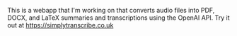 This is a webapp that I'm working on that converts audio files into PDF, DOCX, and LaTeX summaries and transcriptions using the OpenAI API.
Try it out at https://simplytranscribe.co.uk
